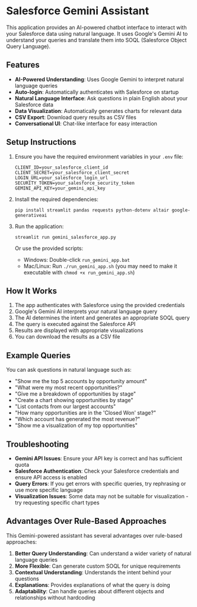 # Salesforce Gemini Assistant

This application provides an AI-powered chatbot interface to interact with your Salesforce data using natural language. It uses Google's Gemini AI to understand your queries and translate them into SOQL (Salesforce Object Query Language).

## Features

- **AI-Powered Understanding**: Uses Google Gemini to interpret natural language queries
- **Auto-login**: Automatically authenticates with Salesforce on startup
- **Natural Language Interface**: Ask questions in plain English about your Salesforce data
- **Data Visualization**: Automatically generates charts for relevant data
- **CSV Export**: Download query results as CSV files
- **Conversational UI**: Chat-like interface for easy interaction

## Setup Instructions

1. Ensure you have the required environment variables in your `.env` file:
   ```
   CLIENT_ID=your_salesforce_client_id
   CLIENT_SECRET=your_salesforce_client_secret
   LOGIN_URL=your_salesforce_login_url
   SECURITY_TOKEN=your_salesforce_security_token
   GEMINI_API_KEY=your_gemini_api_key
   ```

2. Install the required dependencies:
   ```
   pip install streamlit pandas requests python-dotenv altair google-generativeai
   ```

3. Run the application:
   ```
   streamlit run gemini_salesforce_app.py
   ```
   
   Or use the provided scripts:
   - Windows: Double-click `run_gemini_app.bat`
   - Mac/Linux: Run `./run_gemini_app.sh` (you may need to make it executable with `chmod +x run_gemini_app.sh`)

## How It Works

1. The app authenticates with Salesforce using the provided credentials
2. Google's Gemini AI interprets your natural language query
3. The AI determines the intent and generates an appropriate SOQL query
4. The query is executed against the Salesforce API
5. Results are displayed with appropriate visualizations
6. You can download the results as a CSV file

## Example Queries

You can ask questions in natural language such as:

- "Show me the top 5 accounts by opportunity amount"
- "What were my most recent opportunities?"
- "Give me a breakdown of opportunities by stage"
- "Create a chart showing opportunities by stage"
- "List contacts from our largest accounts"
- "How many opportunities are in the 'Closed Won' stage?"
- "Which account has generated the most revenue?"
- "Show me a visualization of my top opportunities"

## Troubleshooting

- **Gemini API Issues**: Ensure your API key is correct and has sufficient quota
- **Salesforce Authentication**: Check your Salesforce credentials and ensure API access is enabled
- **Query Errors**: If you get errors with specific queries, try rephrasing or use more specific language
- **Visualization Issues**: Some data may not be suitable for visualization - try requesting specific chart types

## Advantages Over Rule-Based Approaches

This Gemini-powered assistant has several advantages over rule-based approaches:

1. **Better Query Understanding**: Can understand a wider variety of natural language queries
2. **More Flexible**: Can generate custom SOQL for unique requirements
3. **Contextual Understanding**: Understands the intent behind your questions
4. **Explanations**: Provides explanations of what the query is doing
5. **Adaptability**: Can handle queries about different objects and relationships without hardcoding 